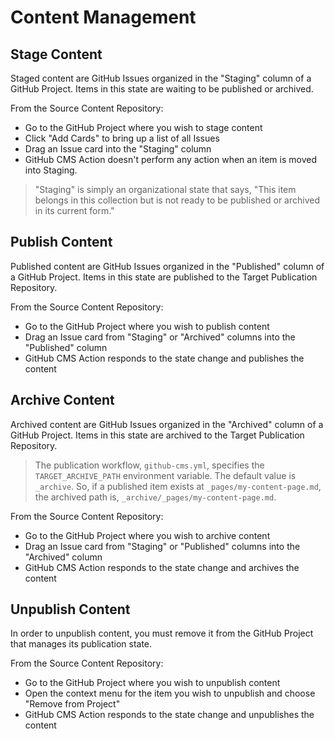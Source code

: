 # Content Management

## Stage Content
Staged content are GitHub Issues organized in the "Staging" column of a GitHub Project.  Items in this state are waiting to be published or archived.

From the Source Content Repository:
- Go to the GitHub Project where you wish to stage content
- Click "Add Cards" to bring up a list of all Issues
- Drag an Issue card into the "Staging" column
- GitHub CMS Action doesn't perform any action when an item is moved into Staging.  

> "Staging" is simply an organizational state that says, "This item belongs in this collection but is not ready to be published or archived in its current form."

## Publish Content
Published content are GitHub Issues organized in the "Published" column of a GitHub Project.  Items in this state are published to the Target Publication Repository.

From the Source Content Repository:
- Go to the GitHub Project where you wish to publish content
- Drag an Issue card from "Staging" or "Archived" columns into the "Published" column
- GitHub CMS Action responds to the state change and publishes the content

## Archive Content
Archived content are GitHub Issues organized in the "Archived" column of a GitHub Project.  Items in this state are archived to the Target Publication Repository.

> The publication workflow, `github-cms.yml`, specifies the `TARGET_ARCHIVE_PATH` environment variable.  The default value is `_archive`.  So, if a published item exists at `_pages/my-content-page.md`, the archived path is, `_archive/_pages/my-content-page.md`.

From the Source Content Repository:
- Go to the GitHub Project where you wish to archive content
- Drag an Issue card from "Staging" or "Published" columns into the "Archived" column
- GitHub CMS Action responds to the state change and archives the content

## Unpublish Content
In order to unpublish content, you must remove it from the GitHub Project that manages its publication state.

From the Source Content Repository:
- Go to the GitHub Project where you wish to unpublish content
- Open the context menu for the item you wish to unpublish and choose "Remove from Project"
- GitHub CMS Action responds to the state change and unpublishes the content